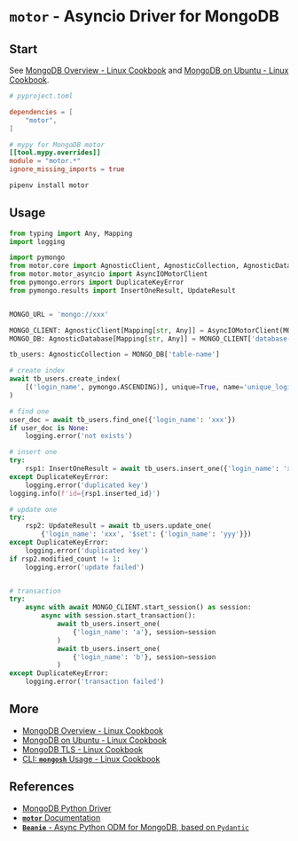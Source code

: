 # `motor` - Asyncio Driver for MongoDB

## Start

See [MongoDB Overview - Linux Cookbook](https://lucas-six.github.io/linux-cookbook/cookbook/admin/mongodb/mongodb_overview)
and [MongoDB on Ubuntu - Linux Cookbook](https://lucas-six.github.io/linux-cookbook/cookbook/admin/mongodb/mongodb_ubuntu).

```toml
# pyproject.toml

dependencies = [
    "motor",
]

# mypy for MongoDB motor
[[tool.mypy.overrides]]
module = "motor.*"
ignore_missing_imports = true
```

```bash
pipenv install motor
```

## Usage

```python
from typing import Any, Mapping
import logging

import pymongo
from motor.core import AgnosticClient, AgnosticCollection, AgnosticDatabase
from motor.motor_asyncio import AsyncIOMotorClient
from pymongo.errors import DuplicateKeyError
from pymongo.results import InsertOneResult, UpdateResult


MONGO_URL = 'mongo://xxx'

MONGO_CLIENT: AgnosticClient[Mapping[str, Any]] = AsyncIOMotorClient(MONGO_URL)
MONGO_DB: AgnosticDatabase[Mapping[str, Any]] = MONGO_CLIENT['database-name']

tb_users: AgnosticCollection = MONGO_DB['table-name']

# create index
await tb_users.create_index(
    [('login_name', pymongo.ASCENDING)], unique=True, name='unique_login_name'
)

# find one
user_doc = await tb_users.find_one({'login_name': 'xxx'})
if user_doc is None:
    logging.error('not exists')

# insert one
try:
    rsp1: InsertOneResult = await tb_users.insert_one({'login_name': 'xxx'})
except DuplicateKeyError:
    logging.error('duplicated key')
logging.info(f'id={rsp1.inserted_id}')

# update one
try:
    rsp2: UpdateResult = await tb_users.update_one(
        {'login_name': 'xxx', '$set': {'login_name': 'yyy'}})
except DuplicateKeyError:
    logging.error('duplicated key')
if rsp2.modified_count != 1:
    logging.error('update failed')


# transaction
try:
    async with await MONGO_CLIENT.start_session() as session:
        async with session.start_transaction():
            await tb_users.insert_one(
                {'login_name': 'a'}, session=session
            )
            await tb_users.insert_one(
                {'login_name': 'b'}, session=session
            )
except DuplicateKeyError:
    logging.error('transaction failed')
```

## More

- [MongoDB Overview - Linux Cookbook](https://lucas-six.github.io/linux-cookbook/cookbook/admin/mongodb/mongodb_overview)
- [MongoDB on Ubuntu - Linux Cookbook](https://lucas-six.github.io/linux-cookbook/cookbook/admin/mongodb/mongodb_ubuntu)
- [MongoDB TLS - Linux Cookbook](https://lucas-six.github.io/linux-cookbook/cookbook/admin/mongodb/mongodb_tls)
- [CLI: **`mongosh`** Usage - Linux Cookbook](https://lucas-six.github.io/linux-cookbook/cookbook/admin/mongodb/mongodb_usage)

## References

- [MongoDB Python Driver](https://www.mongodb.com/docs/drivers/python/)
- [**`motor`** Documentation](https://www.mongodb.com/docs/drivers/motor/)
- [**`Beanie`** - Async Python ODM for MongoDB, based on `Pydantic`](https://beanie-odm.dev/)

